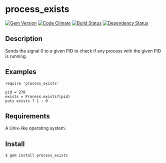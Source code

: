 # process_exists

[![Gem Version](https://badge.fury.io/rb/process_exists.svg)](http://badge.fury.io/rb/process_exists)
[![Code Climate](https://codeclimate.com/github/wilsonsilva/process_exists/badges/gpa.svg)](https://codeclimate.com/github/wilsonsilva/process_exists)
[![Build Status](https://travis-ci.org/wilsonsilva/process_exists.svg?branch=master)](https://travis-ci.org/wilsonsilva/process_exists)
[![Dependency Status](https://gemnasium.com/wilsonsilva/process_exists.svg)](https://gemnasium.com/wilsonsilva/process_exists)

## Description

Sends the signal 0 to a given PID to check if any process with the given PID is running.

## Examples

    require 'process_exists'

    pid = 278
    exists = Process.exists?(pid)
    puts exists ? 1 : 0

## Requirements

A Unix-like operating system.

## Install

    $ gem install process_exists